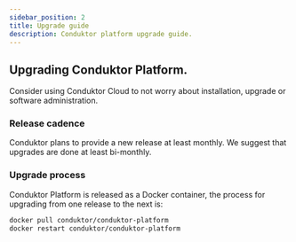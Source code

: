 ```yaml
---
sidebar_position: 2
title: Upgrade guide
description: Conduktor platform upgrade guide.
---
```


## Upgrading Conduktor Platform.
Consider using Conduktor Cloud to not worry about installation, upgrade or software administration.
### Release cadence
Conduktor plans to provide a new release at least monthly.  We suggest that upgrades are done at least bi-monthly.

### Upgrade process
Conduktor Platform is released as a Docker container, the process for upgrading from one release to the next is:


```sh
docker pull conduktor/conduktor-platform
docker restart conduktor/conduktor-platform
```